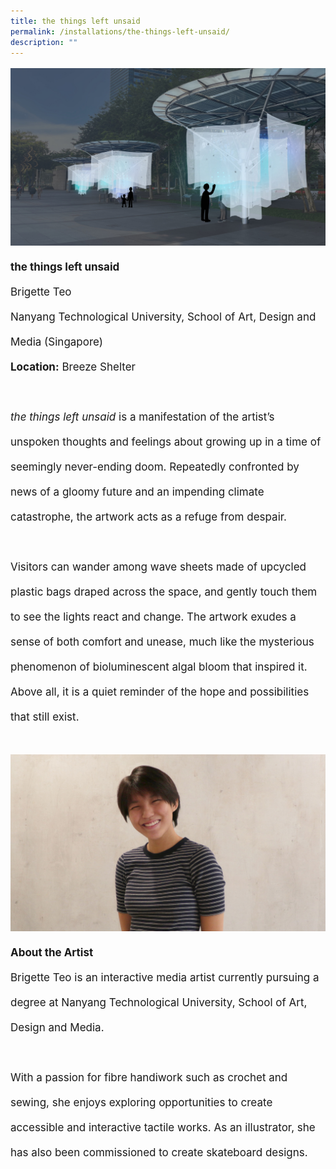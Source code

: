 ```yaml
---
title: the things left unsaid
permalink: /installations/the-things-left-unsaid/
description: ""
---
```

<p style="font-size:17px;line-height:40px"> 
<img src="/images/Installations/the%20things%20left%20unsaid.jpg">
<b>the things left unsaid</b><br>
Brigette Teo<br>
Nanyang Technological University, School of Art, Design and Media (Singapore)<br>
<b>Location:</b> Breeze Shelter
<br><br>
<i>the things left unsaid</i> is a manifestation of the artist’s unspoken thoughts and feelings about growing up in a time of seemingly never-ending doom. Repeatedly confronted by news of a gloomy future and an impending climate catastrophe, the artwork acts as a refuge from despair.&nbsp;&nbsp;
<br><br>
Visitors can wander among wave sheets made of upcycled plastic bags draped across the space, and gently touch them to see the lights react and change. The artwork exudes a sense of both comfort and unease, much like the mysterious phenomenon of bioluminescent algal bloom that inspired it. Above all, it is a quiet reminder of the hope and possibilities that still exist.
<br><br>
<img src="/images/Installations/2nd%20release/brigette_profile_portrait_ilsg23%20-%20brigette%20teo.jpg">
<b>About the Artist</b><br>
Brigette Teo is an interactive media artist currently pursuing a degree at Nanyang Technological University, School of Art, Design and Media.
<br><br>
With a passion for fibre handiwork such as crochet and sewing, she enjoys exploring opportunities to create accessible and interactive tactile works. As an illustrator, she has also been commissioned to create skateboard designs.</p>